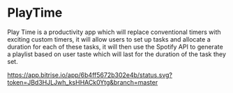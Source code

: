 # PlayTime

Play Time is a productivity app which will replace conventional timers with exciting custom timers, it will allow users to set up tasks and allocate a duration for each of these tasks, it will then use the Spotify API to generate a playlist based on user taste which will last for the duration of the task they set.

https://app.bitrise.io/app/6b4ff5672b302e4b/status.svg?token=JBd3HJLJwh_ksHHACk0Ytg&branch=master
